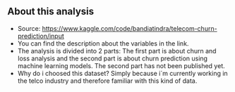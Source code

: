 ## About this analysis

* Source: https://www.kaggle.com/code/bandiatindra/telecom-churn-prediction/input
* You can find the description about the variables in the link.
* The analysis is divided into 2 parts: The first part is about churn and loss analysis and the second part is about churn prediction using machine learning models. The second part has not been published yet.
* Why do i choosed this dataset? Simply because i´m currently working in the telco industry and therefore familiar with this kind of data.
